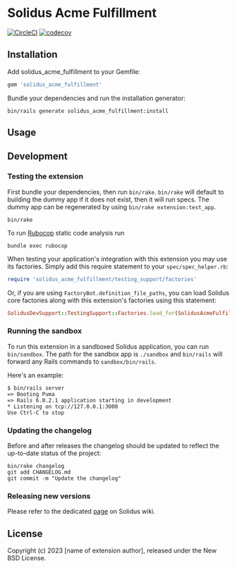 # Solidus Acme Fulfillment

[![CircleCI](https://circleci.com/gh/KitokoInHerTruck/poons.svg?style=shield)](https://circleci.com/gh/KitokoInHerTruck/poons)
[![codecov](https://codecov.io/gh/KitokoInHerTruck/poons/branch/master/graph/badge.svg)](https://codecov.io/gh/KitokoInHerTruck/poons)

<!-- Explain what your extension does. -->

## Installation

Add solidus_acme_fulfillment to your Gemfile:

```ruby
gem 'solidus_acme_fulfillment'
```

Bundle your dependencies and run the installation generator:

```shell
bin/rails generate solidus_acme_fulfillment:install
```

## Usage

<!-- Explain how to use your extension once it's been installed. -->

## Development

### Testing the extension

First bundle your dependencies, then run `bin/rake`. `bin/rake` will default to building the dummy
app if it does not exist, then it will run specs. The dummy app can be regenerated by using
`bin/rake extension:test_app`.

```shell
bin/rake
```

To run [Rubocop](https://github.com/bbatsov/rubocop) static code analysis run

```shell
bundle exec rubocop
```

When testing your application's integration with this extension you may use its factories.
Simply add this require statement to your `spec/spec_helper.rb`:

```ruby
require 'solidus_acme_fulfillment/testing_support/factories'
```

Or, if you are using `FactoryBot.definition_file_paths`, you can load Solidus core
factories along with this extension's factories using this statement:

```ruby
SolidusDevSupport::TestingSupport::Factories.load_for(SolidusAcmeFulfillment::Engine)
```

### Running the sandbox

To run this extension in a sandboxed Solidus application, you can run `bin/sandbox`. The path for
the sandbox app is `./sandbox` and `bin/rails` will forward any Rails commands to
`sandbox/bin/rails`.

Here's an example:

```
$ bin/rails server
=> Booting Puma
=> Rails 6.0.2.1 application starting in development
* Listening on tcp://127.0.0.1:3000
Use Ctrl-C to stop
```

### Updating the changelog

Before and after releases the changelog should be updated to reflect the up-to-date status of
the project:

```shell
bin/rake changelog
git add CHANGELOG.md
git commit -m "Update the changelog"
```

### Releasing new versions

Please refer to the dedicated [page](https://github.com/solidusio/solidus/wiki/How-to-release-extensions) on Solidus wiki.

## License

Copyright (c) 2023 [name of extension author], released under the New BSD License.
